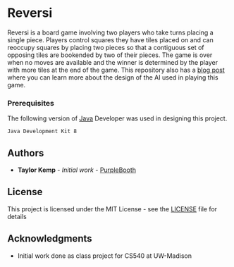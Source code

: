 # Reversi

Reversi is a board game involving two players who take turns placing a single piece. Players control squares they have tiles placed on and can reoccupy squares by placing two pieces so that a contiguous set of opposing tiles are bookended by two of their pieces. The game is over when no moves are available and the winner is determined by the player with more tiles at the end of the game. This repository also has a [blog post](https://taylorkemp.github.io./jekyll/update/2018/08/22/Game-Trees-And-Reversi.html) where you can learn more about the design of the AI used in playing this game. 

### Prerequisites

The following version of [Java](http://www.oracle.com/technetwork/java/javase/downloads/jre8-downloads-2133155.html) Developer was used in designing this project.

```
Java Development Kit 8
```

## Authors

* **Taylor Kemp** - *Initial work* - [PurpleBooth](https://github.com/PurpleBooth)

## License

This project is licensed under the MIT License - see the [LICENSE](LICENSE) file for details

## Acknowledgments

* Initial work done as class project for CS540 at UW-Madison

